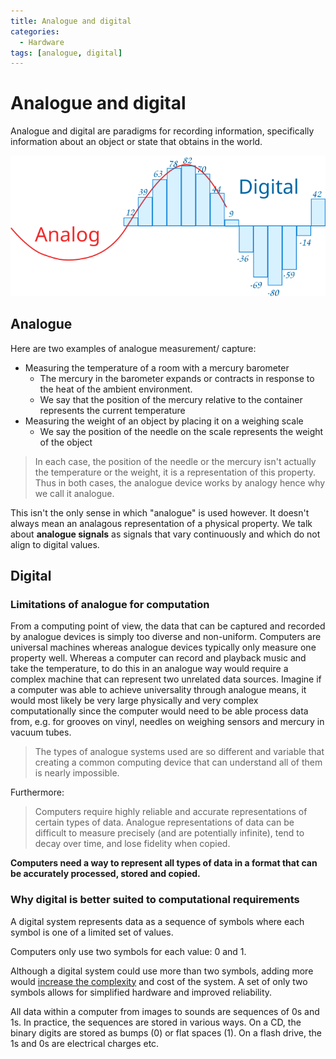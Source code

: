 ```yaml
---
title: Analogue and digital
categories:
  - Hardware
tags: [analogue, digital]
---
```


# Analogue and digital

Analogue and digital are paradigms for recording information, specifically information about an object or state that obtains in the world.

![](/img/analog-digital.svg)

## Analogue

Here are two examples of analogue measurement/ capture:

- Measuring the temperature of a room with a mercury barometer
  - The mercury in the barometer expands or contracts in response to the heat of the ambient environment.
  - We say that the position of the mercury relative to the container represents the current temperature
- Measuring the weight of an object by placing it on a weighing scale
  - We say the position of the needle on the scale represents the weight of the object

> In each case, the position of the needle or the mercury isn't actually the temperature or the weight, it is a representation of this property. Thus in both cases, the analogue device works by analogy hence why we call it analogue.

This isn't the only sense in which "analogue" is used however. It doesn't always mean an analagous representation of a physical property. We talk about **analogue signals** as signals that vary continuously and which do not align to digital values.

## Digital

### Limitations of analogue for computation

From a computing point of view, the data that can be captured and recorded by analogue devices is simply too diverse and non-uniform. Computers are universal machines whereas analogue devices typically only measure one property well. Whereas a computer can record and playback music and take the temperature, to do this in an analogue way would require a complex machine that can represent two unrelated data sources. Imagine if a computer was able to achieve universality through analogue means, it would most likely be very large physically and very complex computationally since the computer would need to be able process data from, e.g. for grooves on vinyl, needles on weighing sensors and mercury in vacuum tubes.

> The types of analogue systems used are so different and variable that creating a common computing device that can understand all of them is nearly impossible.

Furthermore:

> Computers require highly reliable and accurate representations of certain types of data. Analogue representations of data can be difficult to measure precisely (and are potentially infinite), tend to decay over time, and lose fidelity when copied.

**Computers need a way to represent all types of data in a format that can be accurately processed, stored and copied.**

### Why digital is better suited to computational requirements

A digital system represents data as a sequence of symbols where each symbol is one of a limited set of values.

Computers only use two symbols for each value: 0 and 1.

Although a digital system could use more than two symbols, adding more would [increase the complexity](/Electronics_and_Hardware/Binary/Why_computers_use_binary.md#from-circuits-to-programs) and cost of the system. A set of only two symbols allows for simplified hardware and improved reliability.

All data within a computer from images to sounds are sequences of 0s and 1s. In practice, the sequences are stored in various ways. On a CD, the binary digits are stored as bumps (0) or flat spaces (1). On a flash drive, the 1s and 0s are electrical charges etc.
